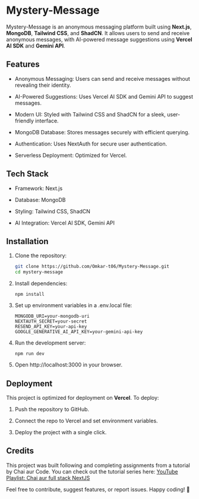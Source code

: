 # Mystery-Message

Mystery-Message is an anonymous messaging platform built using **Next.js**, **MongoDB**, **Tailwind CSS**, and **ShadCN**. It allows users to send and receive anonymous messages, with AI-powered message suggestions using **Vercel AI SDK** and **Gemini API**.

## Features

- Anonymous Messaging: Users can send and receive messages without revealing their identity.

- AI-Powered Suggestions: Uses Vercel AI SDK and Gemini API to suggest messages.

- Modern UI: Styled with Tailwind CSS and ShadCN for a sleek, user-friendly interface.

- MongoDB Database: Stores messages securely with efficient querying.

- Authentication: Uses NextAuth for secure user authentication.

- Serverless Deployment: Optimized for Vercel.

## Tech Stack

- Framework: Next.js

- Database: MongoDB

- Styling: Tailwind CSS, ShadCN

- AI Integration: Vercel AI SDK, Gemini API

## Installation

1. Clone the repository:

    ```bash
    git clone https://github.com/Omkar-t06/Mystery-Message.git
    cd mystery-message
    ```

1. Install dependencies:
    ```
    npm install
    ```
1. Set up environment variables in a .env.local file:
    ```
    MONGODB_URI=your-mongodb-uri
    NEXTAUTH_SECRET=your-secret
    RESEND_API_KEY=your-api-key
    GOOGLE_GENERATIVE_AI_API_KEY=your-gemini-api-key
    ```

1. Run the development server:
    ```
    npm run dev
    ```

1. Open http://localhost:3000 in your browser.

## Deployment

This project is optimized for deployment on **Vercel**. To deploy:

1. Push the repository to GitHub.

2. Connect the repo to Vercel and set environment variables.

3. Deploy the project with a single click.

## Credits

This project was built following and completing assignments from a tutorial by Chai aur Code. You can check out the tutorial series here:
[YouTube Playlist: Chai aur full stack NextJS](https://youtube.com/playlist?list=PLu71SKxNbfoBAaWGtn9GA2PTw0HO0tXzq&si=xPJSg1yJTUB12uXk)

Feel free to contribute, suggest features, or report issues. Happy coding! 🚀